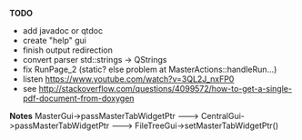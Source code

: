 **TODO**
- add javadoc or qtdoc
- create "help" gui
- finish output redirection
- convert parser std::strings -> QStrings
- fix RunPage_2 (static? else problem at MasterActions::handleRun...)
- listen https://www.youtube.com/watch?v=3QL2J_nxFP0
- see http://stackoverflow.com/questions/4099572/how-to-get-a-single-pdf-document-from-doxygen

**Notes**
MasterGui->passMasterTabWidgetPtr ---> CentralGui->passMasterTabWidgetPtr ---> FileTreeGui->setMasterTabWidgetPtr()
